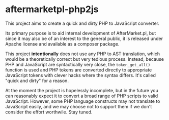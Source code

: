 # aftermarketpl-php2js

This project aims to create a quick and dirty PHP to JavaScript converter.

Its primary purpose is to aid internal development of AfterMarket.pl,
but since it may also be of an interest to the general public,
it is released under Apache license and available as a composer package.

This project **intentionally** does not use any PHP to AST translation,
which would be a theoretically correct but very tedious process.
Instead, because PHP and JavaScript are syntactically very close,
the `token_get_all()` function is used and PHP tokens are converted directly
to appropriate JavaScript tokens with clever hacks where the syntax differs.
It's called "quick and dirty" for a reason.

At the moment the project is hopelessly incomplete, but in the future
you can reasonably expect it to convert a broad range of PHP scripts to
valid JavaScript. However, some PHP language constructs may not translate to
JavaScript easily, and we may choose not to support them if we don't
consider the effort worthwile. Stay tuned.
